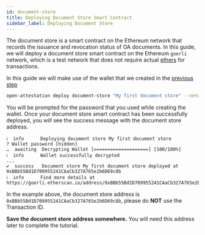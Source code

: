 ```yaml
---
id: document-store
title: Deploying Document Store Smart Contract
sidebar_label: Deploying Document Store
---
```


The document store is a smart contract on the Ethereum network that records the issuance and revocation status of OA documents. In this guide, we will deploy a document store smart contract on the Ethereum `goerli` network, which is a test network that does not require actual [ethers](/docs/reference/appendix/glossary#ether) for transactions.

In this guide we will make use of the wallet that we created in the [previous step](/docs/tutorial/verifiable-documents/ethereum/wallet)

```bash
open-attestation deploy document-store "My first document store" --network goerli --encrypted-wallet-path wallet.json
```

You will be prompted for the password that you used while creating the wallet. Once your document store smart contract has been successfully deployed, you will see the success message with the document store address.

```text
ℹ  info      Deploying document store My first document store
? Wallet password [hidden]
…  awaiting  Decrypting Wallet [====================] [100/100%]
ℹ  info      Wallet successfully decrypted
...
✔  success   Document store My first document store deployed at 0xBBb55Bd1D709955241CAaCb327A765e2b6D69c8b
ℹ  info      Find more details at https://goerli.etherscan.io/address/0xBBb55Bd1D709955241CAaCb327A765e2b6D69c8b
```

In the example above, the document store address is `0xBBb55Bd1D709955241CAaCb327A765e2b6D69c8b`, please do **NOT** use the Transaction ID.

**Save the document store address somewhere.** You will need this address later to complete the tutorial.
